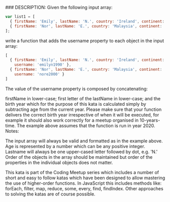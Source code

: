 ### DESCRIPTION:
Given the following input array:
```js
var list1 = [
  { firstName: 'Emily', lastName: 'N.', country: 'Ireland', continent: 'Europe', age: 30, language: 'Ruby' },
  { firstName: 'Nor', lastName: 'E.', country: 'Malaysia', continent: 'Asia', age: 20, language: 'Clojure' }
];
```
write a function that adds the username property to each object in the input array:
```js
[
  { firstName: 'Emily', lastName: 'N.', country: 'Ireland', continent: 'Europe', age: 30, language: 'Ruby', 
    username: 'emilyn1990' },
  { firstName: 'Nor', lastName: 'E.', country: 'Malaysia', continent: 'Asia', age: 20, language: 'Clojure', 
    username: 'nore2000' }
]
```
The value of the username property is composed by concatenating:

firstName in lower-case;
first letter of the lastName in lower-case; and
the birth year which for the purpose of this kata is calculated simply by subtracting age from the current year. Please make sure that your function delivers the correct birth year irrespective of when it will be executed, for example it should also work correctly for a meetup organised in 10-years-time. The example above assumes that the function is run in year 2020.
Notes:

The input array will always be valid and formatted as in the example above.
Age is represented by a number which can be any positive integer.
Lastname will always be one upper-cased letter followed by dot, e.g. 'N.'
Order of the objects in the array should be maintained but order of the properties in the individual objects does not matter.




This kata is part of the Coding Meetup series which includes a number of short and easy to follow katas which have been designed to allow mastering the use of higher-order functions. In JavaScript this includes methods like: forEach, filter, map, reduce, some, every, find, findIndex. Other approaches to solving the katas are of course possible.